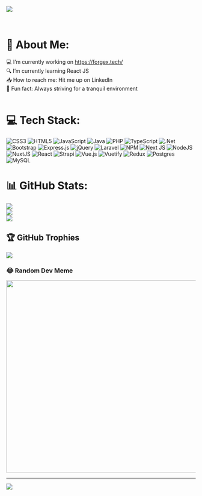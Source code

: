 ![](https://i.pinimg.com/originals/0d/b6/25/0db625bcf10e238e069424aa21fe57a0.jpg)

<!-- I'm all about growth, whether it's at a cutting-edge startup or a major player, as long as I'm constantly adding new skills to my arsenal, I'm in. -->
<br>

# 💫 About Me:
💻 I’m currently working on https://forgex.tech/ <br>🔍 I’m currently learning React JS <br>📥 How to reach me: Hit me up on LinkedIn <br>🐳 Fun fact: Always striving for a tranquil environment 
<br>
<br>

# 💻 Tech Stack:
![CSS3](https://img.shields.io/badge/css3-%231572B6.svg?style=flat-square&logo=css3&logoColor=white) ![HTML5](https://img.shields.io/badge/html5-%23E34F26.svg?style=flat-square&logo=html5&logoColor=white) ![JavaScript](https://img.shields.io/badge/javascript-%23323330.svg?style=flat-square&logo=javascript&logoColor=%23F7DF1E) ![Java](https://img.shields.io/badge/java-%23ED8B00.svg?style=flat-square&logo=java&logoColor=white) ![PHP](https://img.shields.io/badge/php-%23777BB4.svg?style=flat-square&logo=php&logoColor=white) ![TypeScript](https://img.shields.io/badge/typescript-%23007ACC.svg?style=flat-square&logo=typescript&logoColor=white) ![.Net](https://img.shields.io/badge/.NET-5C2D91?style=flat-square&logo=.net&logoColor=white) ![Bootstrap](https://img.shields.io/badge/bootstrap-%23563D7C.svg?style=flat-square&logo=bootstrap&logoColor=white) ![Express.js](https://img.shields.io/badge/express.js-%23404d59.svg?style=flat-square&logo=express&logoColor=%2361DAFB) ![jQuery](https://img.shields.io/badge/jquery-%230769AD.svg?style=flat-square&logo=jquery&logoColor=white) ![Laravel](https://img.shields.io/badge/laravel-%23FF2D20.svg?style=flat-square&logo=laravel&logoColor=white) ![NPM](https://img.shields.io/badge/NPM-%23000000.svg?style=flat-square&logo=npm&logoColor=white) ![Next JS](https://img.shields.io/badge/Next-black?style=flat-square&logo=next.js&logoColor=white) ![NodeJS](https://img.shields.io/badge/node.js-6DA55F?style=flat-square&logo=node.js&logoColor=white) ![NuxtJS](https://img.shields.io/badge/Nuxt-black?style=flat-square&logo=nuxt.js&logoColor=white) ![React](https://img.shields.io/badge/react-%2320232a.svg?style=flat-square&logo=react&logoColor=%2361DAFB) ![Strapi](https://img.shields.io/badge/strapi-%232E7EEA.svg?style=flat-square&logo=strapi&logoColor=white) ![Vue.js](https://img.shields.io/badge/vuejs-%2335495e.svg?style=flat-square&logo=vuedotjs&logoColor=%234FC08D) ![Vuetify](https://img.shields.io/badge/Vuetify-1867C0?style=flat-square&logo=vuetify&logoColor=AEDDFF) ![Redux](https://img.shields.io/badge/redux-%23593d88.svg?style=flat-square&logo=redux&logoColor=white) ![Postgres](https://img.shields.io/badge/postgres-%23316192.svg?style=flat-square&logo=postgresql&logoColor=white) ![MySQL](https://img.shields.io/badge/mysql-%2300f.svg?style=flat-square&logo=mysql&logoColor=white)
# 📊 GitHub Stats:
![](https://github-readme-stats.vercel.app/api?username=farhanahadian&theme=algolia&hide_border=false&include_all_commits=true&count_private=true)<br/>
![](https://github-readme-streak-stats.herokuapp.com/?user=farhanahadian&theme=algolia&hide_border=false)<br/>
![](https://github-readme-stats.vercel.app/api/top-langs/?username=farhanahadian&theme=algolia&hide_border=false&include_all_commits=true&count_private=true&layout=compact)

## 🏆 GitHub Trophies
![](https://github-profile-trophy.vercel.app/?username=farhanahadian&theme=algolia&no-frame=true&no-bg=true&margin-w=4)

### 😂 Random Dev Meme
<img src="https://random-memer.herokuapp.com/" width="512px"/>

---
[![](https://visitcount.itsvg.in/api?id=farhanahadian&icon=5&color=0)](https://visitcount.itsvg.in)

<!-- Proudly created with GPRM ( https://gprm.itsvg.in ) -->
